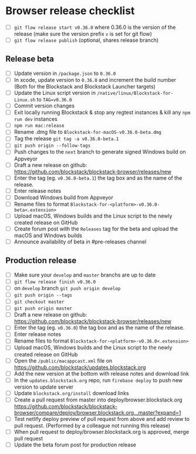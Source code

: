# Browser release checklist
- [ ] `git flow release start v0.36.0` where 0.36.0 is the version of the release (make sure the version prefix `v` is set for git flow)
- [ ] `git flow release publish` (optional, shares release branch)

## Release beta
- [ ] Update version in `/package.json` to `0.36.0`
- [ ] In xcode, update version to `0.36.0` and increment the build number (Both for the Blockstack and Blockstack Launcher targets)
- [ ] Update the Linux script version in `/native/linux/Blockstack-for-Linux.sh` to `TAG=v0.36.0`
- [ ] Commit version changes
- [ ] Exit locally running Blockstack & stop any regtest instances & kill any `npm run dev` instances
- [ ] `npm run mac:release`
- [ ] Rename .dmg file to `Blockstack-for-macOS-v0.36.0-beta.dmg`
- [ ] Tag the release `git tag -a v0.36.0-beta.1`
- [ ] `git push origin --follow-tags`
- [ ] Push changes to the `next` branch to generate signed Windows build on Appveyor
- [ ] Draft a new release on github: https://github.com/blockstack/blockstack-browser/releases/new
- [ ] Enter the tag (eg. `v0.36.0-beta.1`) the tag box and as the name of the release.
- [ ] Enter release notes
- [ ] Download Windows build from Appveyor 
- [ ] Rename files to format `Blockstack-for-<platform>-v0.36.0-beta<.extension>`
- [ ] Upload macOS, Windows builds and the Linux script to the newly created release on GitHub
- [ ] Create forum post with the `Releases` tag for the beta and upload the macOS and Windows builds
- [ ] Announce availability of beta in #pre-releases channel

## Production release
- [ ] Make sure your `develop` and `master` branchs are up to date
- [ ] `git flow release finish v0.36.0`
- [ ] on `develop` branch `git push origin develop`
- [ ] `git push origin --tags`
- [ ] `git checkout master`
- [ ] `git push origin master`
- [ ] Draft a new release on github: https://github.com/blockstack/blockstack-browser/releases/new
- [ ] Enter the tag (eg. `v0.36.0`) the tag box and as the name of the release.
- [ ] Enter release notes
- [ ] Rename files to format `Blockstack-for-<platform>-v0.36.0<.extension>`
- [ ] Upload macOS, Windows builds and the Linux script to the newly created release on GitHub
- [ ] Open the `/public/macappcast.xml` file on https://github.com/blockstack/updates.blockstack.org
- [ ] Add the new version at the bottom with release notes and download link
- [ ] In the `updates.blockstack.org` repo, run `firebase deploy` to push new version to update server
- [ ] Update `blockstack.org/install` download links
- [ ] Create a pull request from master into deploy/browser.blockstack.org https://github.com/blockstack/blockstack-browser/compare/deploy/browser.blockstack.org...master?expand=1
- [ ] Test netlify deploy preview of pull request from above and add review to pull request. (Performed by a colleague not running this release)
- [ ] When pull request to deploy/browser.blockstack.org is approved, merge pull request
- [ ] Update the beta forum post for production release